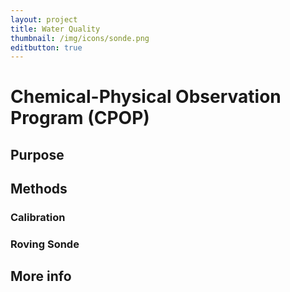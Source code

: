 ```yaml
---
layout: project
title: Water Quality
thumbnail: /img/icons/sonde.png
editbutton: true
---
```


# Chemical-Physical Observation Program (CPOP)

## Purpose


## Methods

### Calibration

### Roving Sonde

## More info
